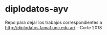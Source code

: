 # diplodatos-ayv
Repo para dejar los trabajos correspondientes a http://diplodatos.famaf.unc.edu.ar/ - Corte 2018
